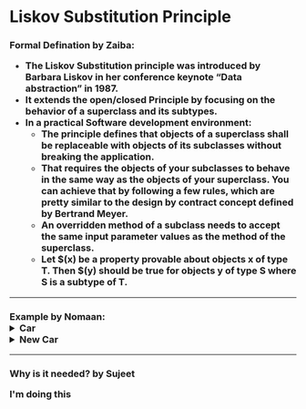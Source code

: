 <h1>Liskov Substitution Principle<br>



<h3> Formal Defination by Zaiba:

* The Liskov Substitution principle was introduced by Barbara Liskov in her conference keynote “Data abstraction” in 1987.
* It extends the open/closed Principle by focusing on the behavior of a superclass and its subtypes.
* In a practical Software development environment:
  - The principle defines that objects of a superclass shall be replaceable with objects of its subclasses without breaking the application.
  - That requires the objects of your subclasses to behave in the same way as the objects of your superclass. You can achieve that by following a few rules, which are pretty similar to the design by contract concept defined by   Bertrand Meyer.
  - An overridden method of a subclass needs to accept the same input parameter values as the method of the superclass.
  - Let $(x) be a property provable about objects x of type T. Then $(y) should be true for objects y of type S where S is a subtype of T.
___
<h3> Example by Nomaan:

<details>
<summary>Car</summary>

```c++
class Car
{
	public:
		void drive();
		void seatBelt();
		void airBag();
		void shiftGear();
		void fuelIndicator();
}
class Ford: public Car
{
	/*
	Can use Drive function
	Can use fuelIndicator
	.....
	*/
}
class Toyota: public Car
{
	/*
	Can use Drive function
	Can use fuelIndicator
	....
	*/
}
```
Ford and Toyota can completely replace any instance of Car, hence LSP is obeyed here.
</details>
<details>
<summary>New Car</summary>

```c++
class Car
{
	public:
		void drive();
		void seatBelt();
		void airBag();
		void shiftGear();
		void fuelIndicator();
}
class Ford: public Car{}
class Toyota: public Car{}
class Tesla: public Car
{
	void shiftGear()
	{
		/*
			Set a message? Do nothing? Nope
			It may be used to update some private members
			Can be used differently for this sub type
		*/
	}
}
```
* In this case we can either divide the class Car:
   - Gas Car
   - Electric Car<br>
   Where each sub type can make use of its own functions and have common ones in class Car
</details>

___

<h3>Why is it needed? by Sujeet

I'm doing this
